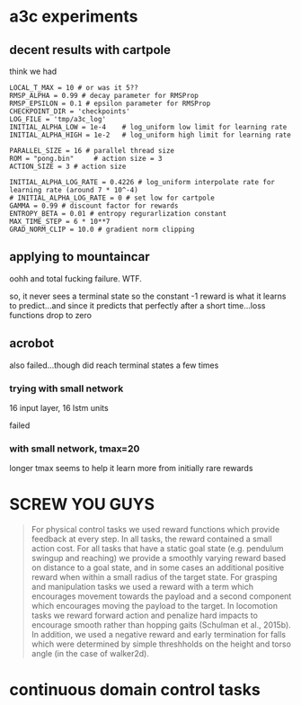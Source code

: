 # a3c experiments



## decent results with cartpole

think we had


    LOCAL_T_MAX = 10 # or was it 5??
    RMSP_ALPHA = 0.99 # decay parameter for RMSProp
    RMSP_EPSILON = 0.1 # epsilon parameter for RMSProp
    CHECKPOINT_DIR = 'checkpoints'
    LOG_FILE = 'tmp/a3c_log'
    INITIAL_ALPHA_LOW = 1e-4    # log_uniform low limit for learning rate
    INITIAL_ALPHA_HIGH = 1e-2   # log_uniform high limit for learning rate

    PARALLEL_SIZE = 16 # parallel thread size
    ROM = "pong.bin"     # action size = 3
    ACTION_SIZE = 3 # action size

    INITIAL_ALPHA_LOG_RATE = 0.4226 # log_uniform interpolate rate for learning rate (around 7 * 10^-4)
    # INITIAL_ALPHA_LOG_RATE = 0 # set low for cartpole
    GAMMA = 0.99 # discount factor for rewards
    ENTROPY_BETA = 0.01 # entropy regurarlization constant
    MAX_TIME_STEP = 6 * 10**7
    GRAD_NORM_CLIP = 10.0 # gradient norm clipping



## applying to mountaincar

oohh and total fucking failure. WTF.


so, it never sees a terminal state so the constant -1 reward is what it learns to predict...and since it predicts that perfectly after a short time...loss functions drop to zero




## acrobot

also failed...though did reach terminal states a few times


### trying with small network

16 input layer, 16 lstm units


failed

### with small network, tmax=20

longer tmax seems to help it learn more from initially rare rewards



# SCREW YOU GUYS


> For physical control tasks we used reward functions which provide feedback at every step. In all
tasks, the reward contained a small action cost. For all tasks that have a static goal state (e.g.
pendulum swingup and reaching) we provide a smoothly varying reward based on distance to a goal
state, and in some cases an additional positive reward when within a small radius of the target state.
For grasping and manipulation tasks we used a reward with a term which encourages movement
towards the payload and a second component which encourages moving the payload to the target. In
locomotion tasks we reward forward action and penalize hard impacts to encourage smooth rather
than hopping gaits (Schulman et al., 2015b). In addition, we used a negative reward and early
termination for falls which were determined by simple threshholds on the height and torso angle (in
the case of walker2d).




# continuous domain control tasks


